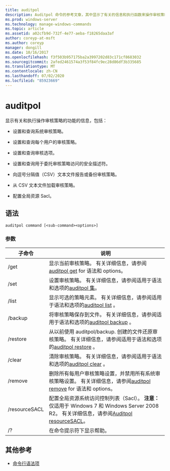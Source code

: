 ```yaml
---
title: auditpol
description: Auditpol 命令的参考文章，其中显示了有关的信息和执行函数来操作审核策略。
ms.prod: windows-server
ms.technology: manage-windows-commands
ms.topic: article
ms.assetid: a02cfb9d-732f-4e77-aeba-f18265daa3af
author: coreyp-at-msft
ms.author: coreyp
manager: dongill
ms.date: 10/16/2017
ms.openlocfilehash: f3f503b957175ba2a3997202d83c171cf8683032
ms.sourcegitcommit: 2afed2461574a3f53f84fc9ec28d86df3b335685
ms.translationtype: MT
ms.contentlocale: zh-CN
ms.lasthandoff: 07/02/2020
ms.locfileid: "85923669"
---
```

# <a name="auditpol"></a>auditpol

显示有关和执行操作审核策略的功能的信息，包括：

- 设置和查询系统审核策略。

- 设置和查询每个用户的审核策略。

- 设置和查询审核选项。

- 设置和查询用于委托审核策略访问的安全描述符。

- 向逗号分隔值（CSV）文本文件报告或备份审核策略。

- 从 CSV 文本文件加载审核策略。

- 配置全局资源 Sacl。

## <a name="syntax"></a>语法

```
auditpol command [<sub-command><options>]
```

### <a name="parameters"></a>参数

| 子命令 | 说明 |
| ----------- | ----------- |
| /get | 显示当前审核策略。 有关详细信息，请参阅[auditpol get](auditpol-get.md) for 语法和 options。 |
| /set | 设置审核策略。 有关详细信息，请参阅适用于语法和选项的[auditpol 集](auditpol-set.md)。 |
| /list | 显示可选的策略元素。 有关详细信息，请参阅适用于语法和选项的[auditpol list](auditpol-list.md) 。 |
| /backup | 将审核策略保存到文件。 有关详细信息，请参阅适用于语法和选项的[auditpol backup](auditpol-backup.md) 。 |
| /restore | 从以前使用 auditpol/backup. 创建的文件还原审核策略。 有关详细信息，请参阅适用于语法和选项的[auditpol restore](auditpol-restore.md) 。 |
| /clear | 清除审核策略。 有关详细信息，请参阅适用于语法和选项的[auditpol clear](auditpol-clear.md) 。 |
| /remove | 删除所有每用户审核策略设置，并禁用所有系统审核策略设置。 有关详细信息，请参阅[auditpol remove](auditpol-remove.md) for 语法和 options。 |
| /resourceSACL | 配置全局资源系统访问控制列表（Sacl）。 **注意：** 仅适用于 Windows 7 和 Windows Server 2008 R2。 有关详细信息，请参阅[Auditpol resourceSACL](auditpol-resourcesacl.md)。 |
| /?| 在命令提示符下显示帮助。 |

## <a name="additional-references"></a>其他参考

- [命令行语法项](command-line-syntax-key.md)
